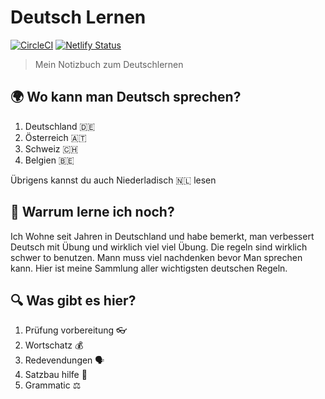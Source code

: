# Deutsch Lernen

[![CircleCI](https://circleci.com/gh/ayonious/deutsch-notizen.svg?style=svg)](https://circleci.com/gh/ayonious/deutsch-notizen)
[![Netlify Status](https://api.netlify.com/api/v1/badges/f6d75f8b-ca3d-4ed0-8690-18ad709cb267/deploy-status)](https://app.netlify.com/sites/deutsch-notizen/deploys)

> Mein Notizbuch zum Deutschlernen

## 🌍 Wo kann man Deutsch sprechen?

1. Deutschland 🇩🇪
2. Österreich 🇦🇹
3. Schweiz 🇨🇭
4. Belgien 🇧🇪

Übrigens kannst du auch Niederladisch 🇳🇱 lesen

## 🤷 Warrum lerne ich noch?

Ich Wohne seit Jahren in Deutschland und habe bemerkt, man verbessert Deutsch mit Übung und wirklich viel viel Übung. Die regeln sind wirklich schwer to benutzen. Mann muss viel nachdenken bevor Man sprechen kann. Hier ist meine Sammlung aller wichtigsten deutschen Regeln.

## 🔍 Was gibt es hier?

1. Prüfung vorbereitung 👓
2. Wortschatz 💰
3. Redevendungen 🗣️
4. Satzbau hilfe 💬
5. Grammatic ⚖️

